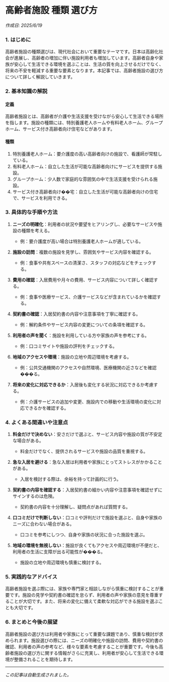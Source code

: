 # 高齢者施設 種類 選び方

*作成日: 2025/6/19*

### 1. はじめに

高齢者施設の種類選びは、現代社会において重要なテーマです。日本は高齢化社会が進展し、高齢者の増加に伴い施設利用者も増加しています。高齢者自身や家族が安心して生活できる環境を選ぶことは、生活の質を向上させるだけでなく、将来の不安を軽減する重要な要素となります。本記事では、高齢者施設の選び方について詳しく解説していきます。

### 2. 基本知識の解説

#### 定義
高齢者施設とは、高齢者が介護や生活支援を受けながら安心して生活できる場所を指します。施設の種類には、特別養護老人ホームや有料老人ホーム、グループホーム、サービス付き高齢者向け住宅などがあります。

#### 種類
1. 特別養護老人ホーム：要介護度の高い高齢者向けの施設で、看護師が常駐している。
2. 有料老人ホーム：自立した生活が可能な高齢者向けにサービスを提供する施設。
3. グループホーム：少人数で家庭的な雰囲気の中で生活支援を受けられる施設。
4. サービス付き高齢者向け��宅：自立した生活が可能な高齢者向けの住宅で、サービスを利用できる。

### 3. 具体的な手順や方法

1. **ニーズの明確化**：利用者の状況や要望をヒアリングし、必要なサービスや施設の種類を考える。
   - 例：要介護度が高い場合は特別養護老人ホームが適している。

2. **施設の訪問**：複数の施設を見学し、雰囲気やサービス内容を確認する。
   - 例：食事や共有スペースの清潔さ、スタッフの対応などをチェックする。

3. **費用の確認**：入居費用や月々の費用、サービス内容について詳しく確認する。
   - 例：食事や医療サービス、介護サービスなどが含まれているかを確認する。

4. **契約書の確認**：入居契約書の内容や注意事項を丁寧に確認する。
   - 例：解約条件やサービス内容の変更についての条項を確認する。

5. **利用者の声を聞く**：施設を利用している方や家族の声を参考にする。
   - 例：口コミサイトや施設の評判をチェックする。

6. **地域のアクセスや環境**：施設の立地や周辺環境を考慮する。
   - 例：公共交通機関のアクセスや自然環境、医療機関の近さなどを確認���る。

7. **将来の変化に対応できるか**：入居後も変化する状況に対応できるか考慮する。
   - 例：介護サービスの追加や変更、施設内での移動や生活環境の変化に対応できるかを確認する。

### 4. よくある間違いや注意点

1. **料金だけで決めない**：安さだけで選ぶと、サービス内容や施設の質が不安定な場合がある。
   - 料金だけでなく、提供されるサービスや施設の品質を重視する。

2. **急な入居を避ける**：急な入居は利用者や家族にとってストレスがかかることがある。
   - 入居を検討する際は、余裕を持って計画的に行う。

3. **契約書の内容を確認する**：入居契約書の細かい内容や注意事項を確認せずにサインするのは危険。
   - 契約書の内容を十分理解し、疑問点があれば質問する。

4. **口コミだけで判断しない**：口コミや評判だけで施設を選ぶと、自身や家族のニーズに合わない場合がある。
   - 口コミを参考にしつつ、自身や家族の状況に合った施設を選ぶ。

5. **地域の環境を無視しない**：施設が良くてもアクセスや周辺環境が不便だと、利用者の生活に支障が出る可能性が���る。
   - 施設の立地や周辺環境も慎重に検討する。

### 5. 実践的なアドバイス

高齢者施設を選ぶ際には、家族や専門家と相談しながら慎重に検討することが重要です。施設の見学や契約書の確認を怠らず、利用者の声や家族の意見を尊重することが大切です。また、将来の変化に備えて柔軟な対応ができる施設を選ぶことも大切です。

### 6. まとめと今後の展望

高齢者施設の選び方は利用者や家族にとって重要な課題であり、慎重な検討が求められます。施設選びの際には、ニーズの明確化や施設の訪問、費用や契約書の確認、利用者の声の参考など、様々な要素を考慮することが重要です。今後も高齢者施設の選び方に関する情報がさらに充実し、利用者が安心して生活できる環境が整備されることを期待します。

---
*この記事は自動生成されました。*
